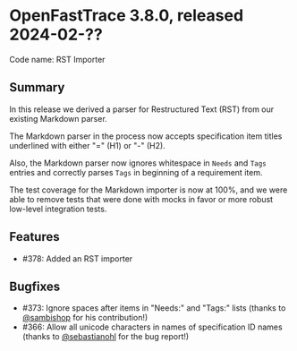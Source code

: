 # OpenFastTrace 3.8.0, released 2024-02-??

Code name: RST Importer

## Summary

In this release we derived a parser for Restructured Text (RST) from our existing Markdown parser.

The Markdown parser in the process now accepts specification item titles underlined with either "=" (H1) or "-" (H2).

Also, the Markdown parser now ignores whitespace in `Needs` and `Tags` entries and correctly parses `Tags` in beginning of a requirement item.

The test coverage for the Markdown importer is now at 100%, and we were able to remove tests that were done with mocks in favor or more robust low-level integration tests.

## Features

* #378: Added an RST importer

## Bugfixes

* #373: Ignore spaces after items in "Needs:" and "Tags:" lists (thanks to [@sambishop](https://github.com/sambishop) for his contribution!)
* #366: Allow all unicode characters in names of specification ID names (thanks to [@sebastianohl](https://github.com/sebastianohl) for the bug report!)
